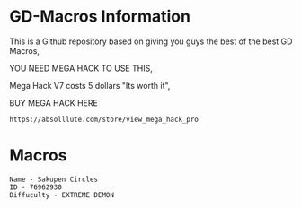 # GD-Macros Information
This is a Github repository based on giving you guys the best of the best GD Macros,

YOU NEED MEGA HACK TO USE THIS,


Mega Hack V7 costs 5 dollars "Its worth it",

BUY MEGA HACK HERE
```html
https://absolllute.com/store/view_mega_hack_pro
```


# Macros

```
Name - Sakupen Circles
ID - 76962930
Diffuculty - EXTREME DEMON
```
